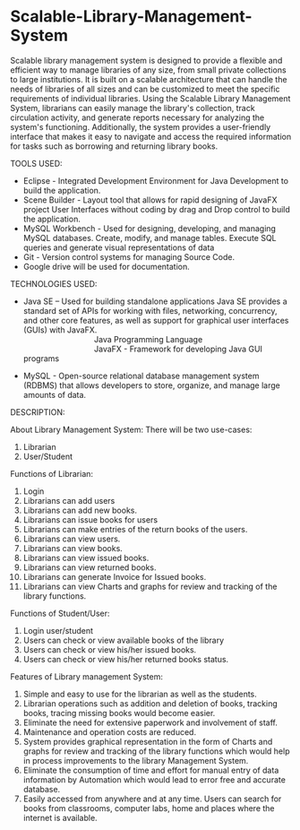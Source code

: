 # Scalable-Library-Management-System
Scalable library management system is designed to provide a flexible and efficient way to manage libraries of any size, from small private collections to large institutions. It is built on a scalable architecture that can handle the needs of libraries of all sizes and can be customized to meet the specific requirements of individual libraries. Using the Scalable Library Management System, librarians can easily manage the library's collection, track circulation activity, and generate reports necessary for analyzing the system's functioning. Additionally, the system provides a user-friendly interface that makes it easy to navigate and access the required information for tasks such as borrowing and returning library books. 

 

TOOLS USED: 

- Eclipse - Integrated Development Environment for Java Development to build the application. 
- Scene Builder - Layout tool that allows for rapid designing of JavaFX project User Interfaces without coding by drag and Drop control to build the application.
- MySQL Workbench - Used for designing, developing, and managing MySQL databases. Create, modify, and manage tables. Execute SQL queries and generate visual representations of data 
- Git - Version control systems for managing Source Code. 
- Google drive will be used for documentation. 

TECHNOLOGIES USED: 

- Java SE – Used for building standalone applications Java SE provides a standard set of APIs for working with files, networking, concurrency, and other core features, as well as support for graphical user interfaces (GUIs) with JavaFX. <br> 
&nbsp;&nbsp;&nbsp;&nbsp;&nbsp;&nbsp;&nbsp;&nbsp;&nbsp;&nbsp;&nbsp;&nbsp;&nbsp;&nbsp;&nbsp;&nbsp;&nbsp;&nbsp;&nbsp;&nbsp;&nbsp;&nbsp;&nbsp;&nbsp;&nbsp;&nbsp;&nbsp;&nbsp;&nbsp;&nbsp;&nbsp;&nbsp;Java Programming Language <br>
&nbsp;&nbsp;&nbsp;&nbsp;&nbsp;&nbsp;&nbsp;&nbsp;&nbsp;&nbsp;&nbsp;&nbsp;&nbsp;&nbsp;&nbsp;&nbsp;&nbsp;&nbsp;&nbsp;&nbsp;&nbsp;&nbsp;&nbsp;&nbsp;&nbsp;&nbsp;&nbsp;&nbsp;&nbsp;&nbsp;&nbsp;&nbsp;JavaFX - Framework for developing Java GUI programs

- MySQL - Open-source relational database management system (RDBMS) that allows developers to store, organize, and manage large amounts of data. 


DESCRIPTION: 

About Library Management System: 
There will be two use-cases: 
1. Librarian 
2. User/Student 

Functions of Librarian: 



1. Login 
2. Librarians can add users 
3. Librarians can add new books. 
4. Librarians can issue books for users 
5. Librarians can make entries of the return books of the users. 
6. Librarians can view users. 
7. Librarians can view books. 
8. Librarians can view issued books. 
9. Librarians can view returned books. 
10. Librarians can generate Invoice for Issued books. 
11. Librarians can view Charts and graphs for review and tracking of the library functions. 

 
Functions of Student/User: 

1. Login user/student 
2. Users can check or view available books of the library 
3. Users can check or view his/her issued books. 
4. Users can check or view his/her returned books status. 


Features of Library management System: 

1. Simple and easy to use for the librarian as well as the students. 
2. Librarian operations such as addition and deletion of books, tracking books, tracing missing books would become easier. 
3. Eliminate the need for extensive paperwork and involvement of staff. 
4. Maintenance and operation costs are reduced. 
5. System provides graphical representation in the form of Charts and graphs for review and tracking of the library functions which would help in process improvements to the library Management System. 
6. Eliminate the consumption of time and effort for manual entry of data information by Automation which would lead to error free and accurate database. 
7. Easily accessed from anywhere and at any time. Users can search for books from classrooms, computer labs, home and places where the internet is available. 

 
